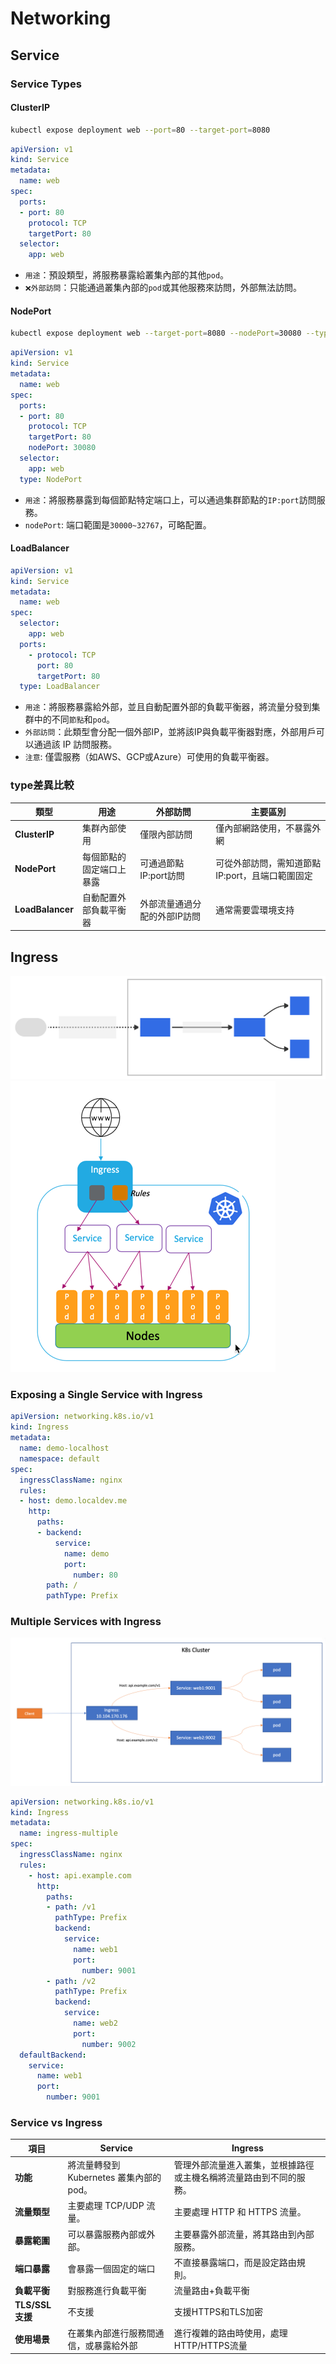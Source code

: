# Networking

## Service

### Service Types

#### ClusterIP
```sh
kubectl expose deployment web --port=80 --target-port=8080
```
```yaml
apiVersion: v1
kind: Service
metadata:
  name: web
spec:
  ports:
  - port: 80
    protocol: TCP
    targetPort: 80
  selector:
    app: web
```
* `用途`：預設類型，將服務暴露給叢集內部的其他`pod`。
* `❌外部訪問`：只能通過叢集內部的`pod`或其他服務來訪問，外部無法訪問。

#### NodePort
```sh
kubectl expose deployment web --target-port=8080 --nodePort=30080 --type=NodePort
```
```yaml
apiVersion: v1
kind: Service
metadata:
  name: web
spec:
  ports:
  - port: 80
    protocol: TCP
    targetPort: 80
    nodePort: 30080
  selector:
    app: web
  type: NodePort
```
* `用途`：將服務暴露到每個節點特定端口上，可以通過集群節點的`IP:port`訪問服務。
* `nodePort`: 端口範圍是`30000~32767`，可略配置。

#### LoadBalancer
```yaml
apiVersion: v1
kind: Service
metadata:
  name: web
spec:
  selector:
    app: web
  ports:
    - protocol: TCP
      port: 80
      targetPort: 80
  type: LoadBalancer
```
* `用途`：將服務暴露給外部，並且自動配置外部的負載平衡器，將流量分發到集群中的不同`節點`和`pod`。
* `外部訪問`：此類型會分配一個外部IP，並將該IP與負載平衡器對應，外部用戶可以通過該 IP 訪問服務。
* `注意`: 僅雲服務（如AWS、GCP或Azure）可使用的負載平衡器。

### type差異比較
| 類型 | 用途 | 外部訪問 | 主要區別 |
|---|---|---|---|
| **ClusterIP** | 集群內部使用 | 僅限內部訪問 | 僅內部網路使用，不暴露外網 |
| **NodePort**  | 每個節點的固定端口上暴露 | 可通過節點IP:port訪問 | 可從外部訪問，需知道節點IP:port，且端口範圍固定 |
| **LoadBalancer** | 自動配置外部負載平衡器 | 外部流量通過分配的外部IP訪問 | 通常需要雲環境支持 |

## Ingress
![k8s ingress-overview](images/ingress-overview.svg)
![k8s ingress](images/kubernetes-ingress.webp)

### Exposing a Single Service with Ingress

```yaml
apiVersion: networking.k8s.io/v1
kind: Ingress
metadata:
  name: demo-localhost
  namespace: default
spec:
  ingressClassName: nginx
  rules:
  - host: demo.localdev.me
    http:
      paths:
      - backend:
          service:
            name: demo
            port:
              number: 80
        path: /
        pathType: Prefix
```

### Multiple Services with Ingress
![k8s ingress-fanout](images/ingress-fanout.webp)

```yaml
apiVersion: networking.k8s.io/v1
kind: Ingress
metadata:
  name: ingress-multiple
spec:
  ingressClassName: nginx
  rules:
    - host: api.example.com
      http:
        paths:
        - path: /v1
          pathType: Prefix
          backend:
            service:
              name: web1
              port:
                number: 9001
        - path: /v2
          pathType: Prefix
          backend:
            service:
              name: web2
              port:
                number: 9002
  defaultBackend:
    service:
      name: web1
      port:
        number: 9001
```

### Service vs Ingress
| 項目 | Service | Ingress |
|---|---|---|
| **功能** | 將流量轉發到 Kubernetes 叢集內部的 pod。 | 管理外部流量進入叢集，並根據路徑或主機名稱將流量路由到不同的服務。 |
| **流量類型**   | 主要處理 TCP/UDP 流量。 | 主要處理 HTTP 和 HTTPS 流量。 |
| **暴露範圍**   | 可以暴露服務內部或外部。 | 主要暴露外部流量，將其路由到內部服務。 |
| **端口暴露**   | 會暴露一個固定的端口 | 不直接暴露端口，而是設定路由規則。 |
| **負載平衡**   | 對服務進行負載平衡 | 流量路由+負載平衡 |
| **TLS/SSL 支援**| 不支援 | 支援HTTPS和TLS加密 |
| **使用場景**   | 在叢集內部進行服務間通信，或暴露給外部 | 進行複雜的路由時使用，處理HTTP/HTTPS流量 |
